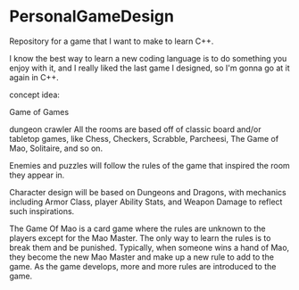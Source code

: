 # PersonalGameDesign
Repository for a game that I want to make to learn C++.

I know the best way to learn a new coding language is to do something you enjoy with it, and I really liked the last game I designed, so I'm gonna go at it again in C++.

concept idea:

Game of Games

dungeon crawler
All the rooms are based off of classic board and/or tabletop games, like Chess, Checkers, Scrabble, Parcheesi, The Game of Mao, Solitaire, and so on.

Enemies and puzzles will follow the rules of the game that inspired the room they appear in.

Character design will be based on Dungeons and Dragons, with mechanics including Armor Class, player Ability Stats, and Weapon Damage to reflect such inspirations.

The Game Of Mao is a card game where the rules are unknown to the players except for the Mao Master. The only way to learn the rules is to break them and be punished. Typically, when someone wins a hand of Mao, they become the new Mao Master and make up a new rule to add to the game. As the game develops, more and more rules are introduced to the game.

